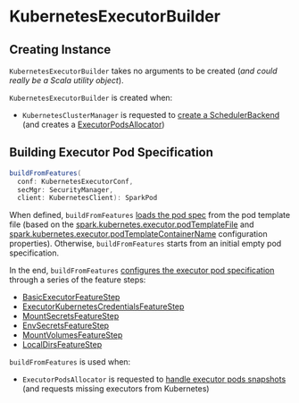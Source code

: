 # KubernetesExecutorBuilder

## Creating Instance

`KubernetesExecutorBuilder` takes no arguments to be created (_and could really be a Scala utility object_).

`KubernetesExecutorBuilder` is created when:

* `KubernetesClusterManager` is requested to [create a SchedulerBackend](KubernetesClusterManager.md#createSchedulerBackend) (and creates a [ExecutorPodsAllocator](ExecutorPodsAllocator.md))

## <span id="buildFromFeatures"> Building Executor Pod Specification

```scala
buildFromFeatures(
  conf: KubernetesExecutorConf,
  secMgr: SecurityManager,
  client: KubernetesClient): SparkPod
```

When defined, `buildFromFeatures` [loads the pod spec](KubernetesUtils.md#loadPodFromTemplate) from the pod template file (based on the [spark.kubernetes.executor.podTemplateFile](configuration-properties.md#spark.kubernetes.executor.podTemplateFile) and [spark.kubernetes.executor.podTemplateContainerName](configuration-properties.md#spark.kubernetes.executor.podTemplateContainerName) configuration properties). Otherwise, `buildFromFeatures` starts from an initial empty pod specification.

In the end, `buildFromFeatures` [configures the executor pod specification](KubernetesFeatureConfigStep.md#configurePod) through a series of the feature steps:

* [BasicExecutorFeatureStep](BasicExecutorFeatureStep.md)
* [ExecutorKubernetesCredentialsFeatureStep](ExecutorKubernetesCredentialsFeatureStep.md)
* [MountSecretsFeatureStep](MountSecretsFeatureStep.md)
* [EnvSecretsFeatureStep](EnvSecretsFeatureStep.md)
* [MountVolumesFeatureStep](MountVolumesFeatureStep.md)
* [LocalDirsFeatureStep](LocalDirsFeatureStep.md)

`buildFromFeatures` is used when:

* `ExecutorPodsAllocator` is requested to [handle executor pods snapshots](ExecutorPodsAllocator.md#onNewSnapshots) (and requests missing executors from Kubernetes)
